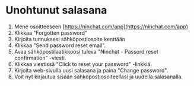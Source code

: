 # Unohtunut salasana

1. Mene osoitteeseen [https://ninchat.com/app](https://ninchat.com/app)
2. Klikkaa "Forgotten password"
3. Kirjoita tunnuksesi sähköpostiosoite kenttään
4. Klikkaa "Send password reset email".
5. Avaa sähköpostilaatikkoosi tuleva "Ninchat - Passord reset confirmation" -viesti.
6. Klikkaa viestissä "Click to reset your password" -linkkiä.
7. Kirjoita web-sivulla uusi salasana ja paina "Change password".
8. Voit nyt kirjautua sisään sähköpostiosoiteellasi ja uudella salasanalla.



